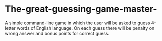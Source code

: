 # The-great-guessing-game-master-
A simple command-line game in which the user will be asked to guess 4-letter words of English language.  On each guess there will be penalty on wrong answer and bonus points for correct guess.
